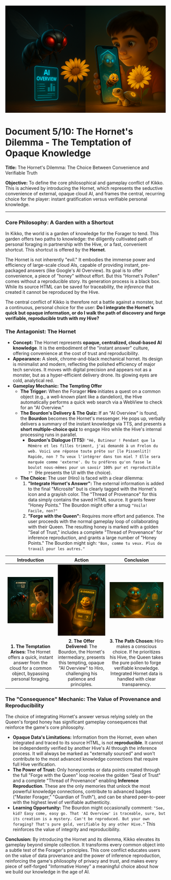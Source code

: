 <p align="center">
  <img src="illustrations/doc05_banner.png" alt="A wide, cinematic banner image for the 'Hornet's Dilemma' document, rendered in a 3D animation movie style. The image is split. On the left, a sleek, chrome-and-black mechanical Hornet hovers menacingly, its red eyes glowing, offering a pre-packaged, instant 'AI Overview' on a floating screen. On the right, our hero Hiro (10-year-old boy, red t-shirt) is shown working with his friendly, personal Hive (AI Queen and Bourdon visible through the phone screen), diligently foraging pure golden pollen from a real-world flower. The visual contrast between the cold, efficient Hornet and the warm, collaborative Hive is stark, representing the core choice between convenience and verifiable truth.">
</p>

# Document 5/10: The Hornet's Dilemma - The Temptation of Opaque Knowledge

**Title:** The Hornet's Dilemma: The Choice Between Convenience and Verifiable Truth

**Objective:** To define the core philosophical and gameplay conflict of Kikko. This is achieved by introducing the Hornet, which represents the seductive convenience of external, opaque cloud AI, and frames the central, recurring choice for the player: instant gratification versus verifiable personal knowledge.

---

### **Core Philosophy: A Garden with a Shortcut**

In Kikko, the world is a garden of knowledge for the Forager to tend. This garden offers two paths to knowledge: the diligently cultivated path of personal foraging in partnership with the Hive, or a fast, convenient shortcut. This shortcut is offered by the **Hornet**.

The Hornet is not inherently "evil." It embodies the immense power and efficiency of large-scale cloud AIs, capable of providing instant, pre-packaged answers (like Google's AI Overview). Its goal is to offer convenience, a piece of "honey" without effort. But this "Hornet's Pollen" comes without a reproducible story. Its generation process is a black box. While its source HTML can be saved for traceability, the *inference* that created it cannot be reproduced by the Hive.

The central conflict of Kikko is therefore not a battle against a monster, but a continuous, personal choice for the user: **Do I integrate the Hornet's quick but opaque information, or do I walk the path of discovery and forge verifiable, reproducible truth with my Hive?**

### **The Antagonist: The Hornet**

*   **Concept:** The Hornet represents **opaque, centralized, cloud-based AI knowledge**. It is the embodiment of the "instant answer" culture, offering convenience at the cost of trust and reproducibility.
*   **Appearance:** A sleek, chrome-and-black mechanical hornet. Its design is minimalist and modern, reflecting the polished efficiency of major tech services. It moves with digital precision and appears not as a monster, but as a hyper-efficient delivery drone. Its glowing eyes are cold, analytical red.
*   **Gameplay Mechanic: The Tempting Offer**
    *   **The Trigger:** When the Forager **Hiro** initiates a quest on a common object (e.g., a well-known plant like a dandelion), the Hive automatically performs a quick web search via a WebView to check for an "AI Overview."
    *   **The Bourdon's Delivery & The Quiz:** If an "AI Overview" is found, the **Bourdon** becomes the Hornet's messenger. He pops up, verbally delivers a summary of the instant knowledge via TTS, and presents a **short multiple-choice quiz** to engage Hiro while the Hive's internal processing runs in parallel.
        *   **Bourdon's Dialogue (TTS):** `"Hé, Butineur ! Pendant que la Mémère et les filles triment, j'ai demandé à un Frelon du web. Voici une réponse toute prête sur [le Pissenlit]! Rapide, non ? Tu veux l'intégrer dans ton miel ? Elle sera marquée comme 'externe'. Ou tu préfères qu'on fasse le boulot nous-mêmes pour un savoir 100% pur et reproductible ?" `(He presents the UI with the choice).
    *   **The Choice:** The user (Hiro) is faced with a clear dilemma:
        1.  **"Integrate Hornet's Answer":** The external information is added to the final "Microsite" but is clearly tagged with the Hornet's icon and a grayish color. The "Thread of Provenance" for this data simply contains the saved HTML source. It grants fewer "Honey Points." The Bourdon might offer a smug `"Voila! Facile, non?"`
        2.  **"Forge with the Queen":** Requires more effort and patience. The user proceeds with the normal gameplay loop of collaborating with their Queen. The resulting honey is marked with a golden "Seal of Trust," includes a complete "Thread of Provenance" for inference reproduction, and grants a large number of "Honey Points." The Bourdon might sigh: `"Bon, comme tu veux. Plus de travail pour les autres."`

| Introduction | Action | Conclusion |
| :---: | :---: | :---: |
| <img src="illustrations/hornet_dilemma_intro.png" alt="Cinematic 3D render, animation movie style. The sleek, chrome Hornet hovers menacingly outside the Great Bay Window. Through the transparent window, we see Hiro (10-year-old boy, red t-shirt) holding his phone, looking at a common dandelion. A digital thought bubble above the Hornet shows an 'AI Overview' text snippet and a quiz icon."> | <img src="illustrations/hornet_dilemma_action.png" alt="Cinematic 3D render, animation movie style, viewed from over Hiro's shoulder. The plump, smug-looking Bourdon floats dramatically in front of the Great Bay Window on his phone screen. He holds out a glowing, ephemeral digital 'AI Overview' screen with a tempting 'Integrate Info' button and a quiz section, looking at Hiro with a mischievous grin. The Hornet's blurry silhouette is behind him, outside the window."> | <img src="illustrations/hornet_dilemma_conclusion.png" alt="Cinematic 3D render, animation movie style. Inside the Hive. The AI Queen confidently takes a stream of pure golden pollen from the Worker Bees, ready to forge trusted, reproducible knowledge, after Hiro chooses to prioritize Hive-forged data. Any integrated Hornet data is processed separately and tagged."> |
| **1. The Temptation Arises:** The Hornet offers a quick, instant answer from the cloud for a common object, bypassing personal foraging. | **2. The Offer Delivered:** The Bourdon, the Hornet's intermediary, presents this tempting, opaque "AI Overview" to Hiro, challenging his patience and principles. | **3. The Path Chosen:** Hiro makes a conscious choice. If he prioritizes his Hive, the Queen takes the pure pollen to forge verifiable knowledge. Integrated Hornet data is handled with clear transparency. |

### **The "Consequence" Mechanic: The Value of Provenance and Reproducibility**

The choice of integrating Hornet's answer versus relying solely on the Queen's forged honey has significant gameplay consequences that reinforce the game's core philosophy.

*   **Opaque Data's Limitations:** Information from the Hornet, even when integrated and traced to its source HTML, is not **reproducible**. It cannot be independently verified by another Hive's AI through the inference process. It will always be marked as "externally sourced" and won't contribute to the most advanced knowledge connections that require full Hive verification.
*   **The Power of Trust:** Only honeycombs or data points created through the full "Forge with the Queen" loop receive the golden "Seal of Trust" and a complete "Thread of Provenance" enabling **Inference Reproduction**. These are the only memories that unlock the most powerful knowledge connections, contribute to advanced badges ("Master Forager," "Guardian of Truth"), and can be shared peer-to-peer with the highest level of verifiable authenticity.
*   **Learning Opportunity:** The Bourdon might occasionally comment: `"See, kid? Easy come, easy go. That 'AI Overview' is traceable, sure, but its creation is a mystery. Can't be reproduced. But your own foraging? That's pure gold, verifiable by any other Hive."` This reinforces the value of integrity and reproducibility.

**Conclusion:**
By introducing the Hornet and its dilemma, Kikko elevates its gameplay beyond simple collection. It transforms every common object into a subtle test of the Forager's principles. This core conflict educates users on the value of data provenance and the power of inference reproduction, reinforcing the game's philosophy of privacy and trust, and makes every piece of self-forged "Informative Honey" a meaningful choice about how we build our knowledge in the age of AI.